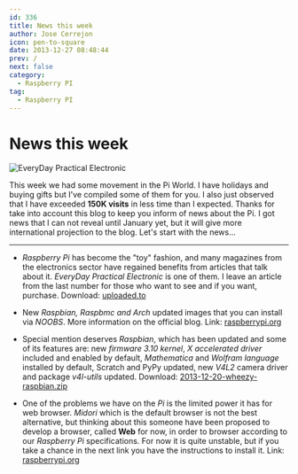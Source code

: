 ```yaml
---
id: 336
title: News this week
author: Jose Cerrejon
icon: pen-to-square
date: 2013-12-27 08:48:44
prev: /
next: false
category:
  - Raspberry PI
tag:
  - Raspberry PI
---
```


# News this week

![EveryDay Practical Electronic](/images/2013/12/every_day.jpg)

This week we had some movement in the Pi World. I have holidays and buying gifts but I've compiled some of them for you. I also just observed that I have exceeded **150K visits** in less time than I expected. Thanks for take into account this blog to keep you inform of news about the Pi. I got news that I can not reveal until January yet, but it will give more international projection to the blog. Let's start with the news...

- - -
* *Raspberry Pi* has become the "toy" fashion, and many magazines from the electronics sector have regained benefits from articles that talk about it. *EveryDay Practical Electronic* is one of them. I leave an article from the last number for those who want to see and if you want, purchase. Download: [uploaded.to](http://ul.to/mp82zueo)

* New *Raspbian, Raspbmc and Arch* updated images that you can install via *NOOBS*. More information on the official blog. Link: [raspberrypi.org](http://www.raspberrypi.org/archives/5580)

* Special mention deserves *Raspbian*, which has been updated and some of its features are: new *firmware  3.10 kernel*, *X accelerated driver* included and enabled by default, *Mathematica* and  *Wolfram language* installed by default, Scratch and PyPy updated, new *V4L2* camera driver and package *v4l-utils* updated. Download: [2013-12-20-wheezy-raspbian.zip](http://downloads.raspberrypi.org/raspbian_latest)

* One of the problems we have on the *Pi* is the limited power it has for web browser. *Midori* which is the default browser is not the best alternative, but thinking about this someone have been proposed to develop a browser, called **Web** for now, in order to browser according to our *Raspberry Pi* specifications. For now it is quite unstable, but if you take a chance in the next link you have the instructions to install it. Link: [raspberrypi.org](http://www.raspberrypi.org/archives/5535)